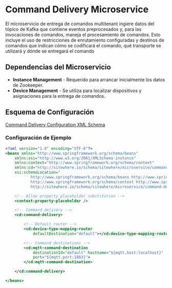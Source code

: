 # Command Delivery Microservice

<Seo/>

El microservicio de entrega de comandos multitenant ingiere datos del tópico de Kafka
que contiene eventos preprocesados y, para las invocaciones de comandos, maneja el
procesamiento de comandos. Esto incluye el uso de restricciones de enrutamiento configuradas
y destinos de comandos que indican cómo se codificará el comando, qué transporte se utilizará
y dónde se entregará el comando

## Dependencias del Microservicio

- **Instance Management** - Requerido para arrancar inicialmente los datos de Zookeeper.
- **Device Management** - Se utiliza para localizar dispositivos y asignaciones para la entrega de comandos.

## Esquema de Configuración

[Command Delivery Configuration XML Schema](http://sitewhere.io/schema/sitewhere/microservice/command-delivery/current/command-delivery.xsd)

### Configuración de Ejemplo

```xml
<?xml version="1.0" encoding="UTF-8"?>
<beans xmlns="http://www.springframework.org/schema/beans"
	xmlns:xsi="http://www.w3.org/2001/XMLSchema-instance"
	xmlns:context="http://www.springframework.org/schema/context"
	xmlns:cd="http://sitewhere.io/schema/sitewhere/microservice/command-delivery"
	xsi:schemaLocation="
           http://www.springframework.org/schema/beans http://www.springframework.org/schema/beans/spring-beans-3.1.xsd
           http://www.springframework.org/schema/context http://www.springframework.org/schema/context/spring-context-3.1.xsd
           http://sitewhere.io/schema/sitewhere/microservice/command-delivery http://sitewhere.io/schema/sitewhere/microservice/command-delivery/current/command-delivery.xsd">

	<!-- Allow property placeholder substitution -->
	<context:property-placeholder />

	<!-- Command delivery -->
	<cd:command-delivery>

		<!-- Default router -->
		<cd:device-type-mapping-router
			defaultDestination="default"></cd:device-type-mapping-router>

		<!-- Command destinations -->
		<cd:mqtt-command-destination
			destinationId="default" hostname="${mqtt.host:localhost}"
			port="${mqtt.port:1883}">
		</cd:mqtt-command-destination>

	</cd:command-delivery>

</beans>
```
